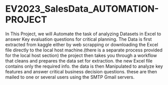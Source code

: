 # EV2023_SalesData_AUTOMATION-PROJECT
In This Project, we will Automate the task of analyzing Datasets in Excel to answer Key evaluation questions for critical planning. 
The Data is first extracted from kaggle either by web scrapping or downloading the Excel file directly to the local host machine.(there is a separate process provided for the local host section)
the project then takes you through a workflow that cleans and prepares the data set for extraction. the new Excel file contains only the required info.
the data is then Manipulated to analyze key features and answer critical business decision questions.
these are then mailed to one or several users using the SMTP Gmail servers.
